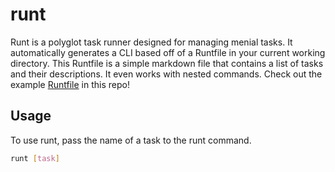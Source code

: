 # runt

Runt is a polyglot task runner designed for managing menial tasks.
It automatically generates a CLI based off of a Runtfile in your
current working directory. This Runtfile is a simple markdown file
that contains a list of tasks and their descriptions. It even works
with nested commands. Check out the example [Runtfile](./Runtfile)
in this repo!

## Usage

To use runt, pass the name of a task to the runt command.

```bash
runt [task]
```
